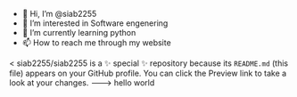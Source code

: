 - 👋 Hi, I’m @siab2255
- 👀 I’m interested in Software engenering
- 🌱 I’m currently learning python 
- 📫 How to reach me through my website

<
siab2255/siab2255 is a ✨ special ✨ repository because its `README.md` (this file) appears on your GitHub profile.
You can click the Preview link to take a look at your changes.
--->
hello world
